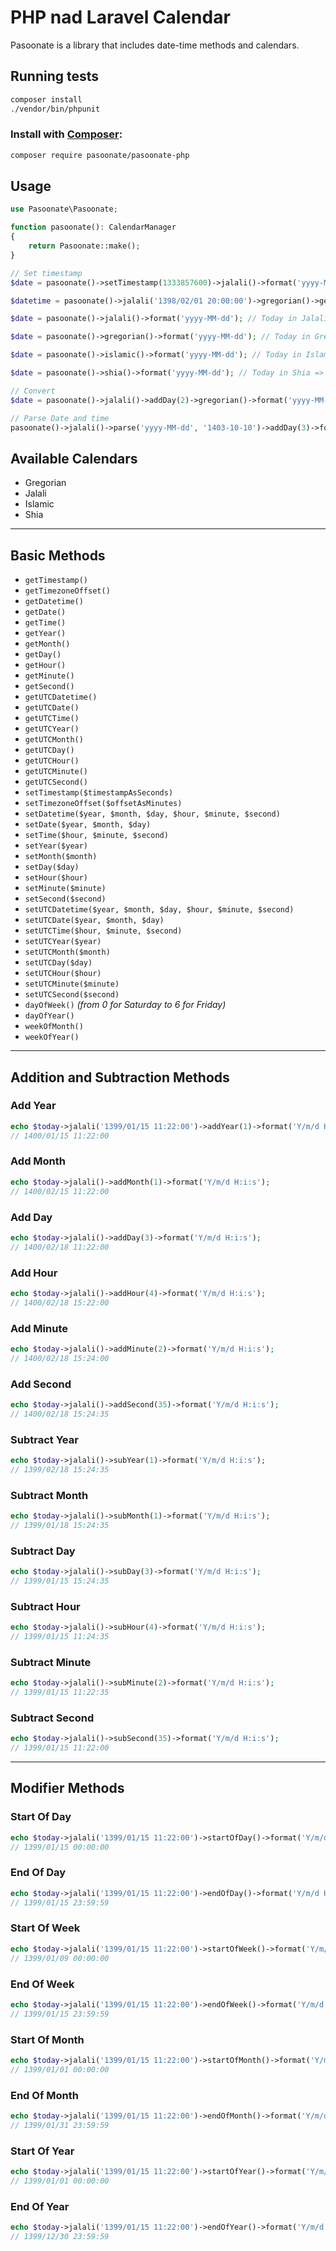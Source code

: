 
# PHP nad Laravel Calendar

Pasoonate is a library that includes date-time methods and calendars.



## Running tests
```bash
composer install
./vendor/bin/phpunit
```


### Install with [Composer](https://getcomposer.org):  
```bash
composer require pasoonate/pasoonate-php
```
## Usage
```php
use Pasoonate\Pasoonate;

function pasoonate(): CalendarManager
{
    return Pasoonate::make();
}

// Set timestamp
$date = pasoonate()->setTimestamp(1333857600)->jalali()->format('yyyy-MM-dd');

$datetime = pasoonate()->jalali('1398/02/01 20:00:00')->gregorian()->getDatetime();

$date = pasoonate()->jalali()->format('yyyy-MM-dd'); // Today in Jalali => 1403-10-29

$date = pasoonate()->gregorian()->format('yyyy-MM-dd'); // Today in Gregorian => 2025-01-18

$date = pasoonate()->islamic()->format('yyyy-MM-dd'); // Today in Islamic => 1446-07-18

$date = pasoonate()->shia()->format('yyyy-MM-dd'); // Today in Shia => 1446-07-17

// Convert
$date = pasoonate()->jalali()->addDay(2)->gregorian()->format('yyyy-MM-dd'); // Today +2 day Gregorian

// Parse Date and time
pasoonate()->jalali()->parse('yyyy-MM-dd', '1403-10-10')->addDay(3)->format('yyyy-MM-dd'); //1403-10-13

```

## Available Calendars

- Gregorian
- Jalali
- Islamic
- Shia

---

## Basic Methods

- `getTimestamp()`
- `getTimezoneOffset()`
- `getDatetime()`
- `getDate()`
- `getTime()`
- `getYear()`
- `getMonth()`
- `getDay()`
- `getHour()`
- `getMinute()`
- `getSecond()`
- `getUTCDatetime()`
- `getUTCDate()`
- `getUTCTime()`
- `getUTCYear()`
- `getUTCMonth()`
- `getUTCDay()`
- `getUTCHour()`
- `getUTCMinute()`
- `getUTCSecond()`
- `setTimestamp($timestampAsSeconds)`
- `setTimezoneOffset($offsetAsMinutes)`
- `setDatetime($year, $month, $day, $hour, $minute, $second)`
- `setDate($year, $month, $day)`
- `setTime($hour, $minute, $second)`
- `setYear($year)`
- `setMonth($month)`
- `setDay($day)`
- `setHour($hour)`
- `setMinute($minute)`
- `setSecond($second)`
- `setUTCDatetime($year, $month, $day, $hour, $minute, $second)`
- `setUTCDate($year, $month, $day)`
- `setUTCTime($hour, $minute, $second)`
- `setUTCYear($year)`
- `setUTCMonth($month)`
- `setUTCDay($day)`
- `setUTCHour($hour)`
- `setUTCMinute($minute)`
- `setUTCSecond($second)`
- `dayOfWeek()` *(from 0 for Saturday to 6 for Friday)*
- `dayOfYear()`
- `weekOfMonth()`
- `weekOfYear()`

---

## Addition and Subtraction Methods

### Add Year
```php
echo $today->jalali('1399/01/15 11:22:00')->addYear(1)->format('Y/m/d H:i:s');
// 1400/01/15 11:22:00
```

### Add Month
```php
echo $today->jalali()->addMonth(1)->format('Y/m/d H:i:s');
// 1400/02/15 11:22:00
```

### Add Day
```php
echo $today->jalali()->addDay(3)->format('Y/m/d H:i:s');
// 1400/02/18 11:22:00
```

### Add Hour
```php
echo $today->jalali()->addHour(4)->format('Y/m/d H:i:s');
// 1400/02/18 15:22:00
```

### Add Minute
```php
echo $today->jalali()->addMinute(2)->format('Y/m/d H:i:s');
// 1400/02/18 15:24:00
```

### Add Second
```php
echo $today->jalali()->addSecond(35)->format('Y/m/d H:i:s');
// 1400/02/18 15:24:35
```

### Subtract Year
```php
echo $today->jalali()->subYear(1)->format('Y/m/d H:i:s');
// 1399/02/18 15:24:35
```

### Subtract Month
```php
echo $today->jalali()->subMonth(1)->format('Y/m/d H:i:s');
// 1399/01/18 15:24:35
```

### Subtract Day
```php
echo $today->jalali()->subDay(3)->format('Y/m/d H:i:s');
// 1399/01/15 15:24:35
```

### Subtract Hour
```php
echo $today->jalali()->subHour(4)->format('Y/m/d H:i:s');
// 1399/01/15 11:24:35
```

### Subtract Minute
```php
echo $today->jalali()->subMinute(2)->format('Y/m/d H:i:s');
// 1399/01/15 11:22:35
```

### Subtract Second
```php
echo $today->jalali()->subSecond(35)->format('Y/m/d H:i:s');
// 1399/01/15 11:22:00
```

---

## Modifier Methods

### Start Of Day
```php
echo $today->jalali('1399/01/15 11:22:00')->startOfDay()->format('Y/m/d H:i:s');
// 1399/01/15 00:00:00
```

### End Of Day
```php
echo $today->jalali('1399/01/15 11:22:00')->endOfDay()->format('Y/m/d H:i:s');
// 1399/01/15 23:59:59
```

### Start Of Week
```php
echo $today->jalali('1399/01/15 11:22:00')->startOfWeek()->format('Y/m/d H:i:s');
// 1399/01/09 00:00:00
```

### End Of Week
```php
echo $today->jalali('1399/01/15 11:22:00')->endOfWeek()->format('Y/m/d H:i:s');
// 1399/01/15 23:59:59
```

### Start Of Month
```php
echo $today->jalali('1399/01/15 11:22:00')->startOfMonth()->format('Y/m/d H:i:s');
// 1399/01/01 00:00:00
```

### End Of Month
```php
echo $today->jalali('1399/01/15 11:22:00')->endOfMonth()->format('Y/m/d H:i:s');
// 1399/01/31 23:59:59
```

### Start Of Year
```php
echo $today->jalali('1399/01/15 11:22:00')->startOfYear()->format('Y/m/d H:i:s');
// 1399/01/01 00:00:00
```

### End Of Year
```php
echo $today->jalali('1399/01/15 11:22:00')->endOfYear()->format('Y/m/d H:i:s');
// 1399/12/30 23:59:59
```
